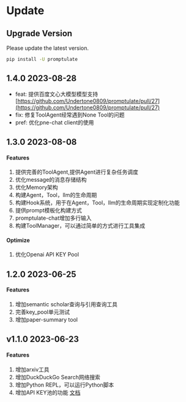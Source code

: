# Update

## Upgrade Version

Please update the latest version.

```bash
pip install -U promptulate
```

## 1.4.0 2023-08-28
- feat: 提供百度文心大模型模型支持 [https://github.com/Undertone0809/promptulate/pull/27](https://github.com/Undertone0809/promptulate/pull/27)
- fix: 修复ToolAgent经常遇到None Tool的问题
- pref: 优化pne-chat client的使用


## 1.3.0 2023-08-08

#### Features

1. 提供完善的ToolAgent,提供Agent进行复杂任务调度 
2. 优化message的消息存储结构 
3. 优化Memory架构 
4. 构建Agent，Tool，llm的生命周期 
5. 构建Hook系统，用于在Agent，Tool，llm的生命周期实现定制化功能 
6. 提供prompt模板化构建方式 
7. promptulate-chat增加多行输入 
8. 构建ToolManager，可以通过简单的方式进行工具集成

#### Optimize

1. 优化Openai API KEY Pool



## 1.2.0 2023-06-25

#### Features

1. 增加semantic scholar查询与引用查询工具
2. 完善key_pool单元测试
3. 增加paper-summary tool

## v1.1.0 2023-06-23

#### Features

1. 增加arxiv工具
2. 增加DuckDuckGo Search网络搜索
3. 增加Python REPL，可以运行Python脚本
4. 增加API KEY池的功能 [文档](modules/llm.md#key池)
